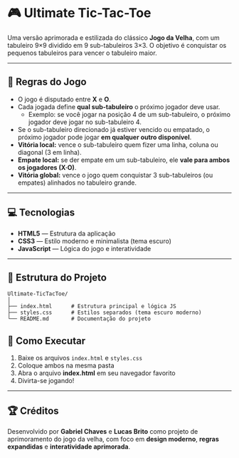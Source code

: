 # 🎮 Ultimate Tic-Tac-Toe

Uma versão aprimorada e estilizada do clássico **Jogo da Velha**, com um tabuleiro 9×9 dividido em 9 sub-tabuleiros 3×3. O objetivo é conquistar os pequenos tabuleiros para vencer o tabuleiro maior.

---

## 🧩 Regras do Jogo

- O jogo é disputado entre **X** e **O**.  
- Cada jogada define **qual sub-tabuleiro** o próximo jogador deve usar.  
  - Exemplo: se você jogar na posição 4 de um sub-tabuleiro, o próximo jogador deve jogar no sub-tabuleiro 4.  
- Se o sub-tabuleiro direcionado já estiver vencido ou empatado, o próximo jogador pode jogar **em qualquer outro disponível**.  
- **Vitória local:** vence o sub-tabuleiro quem fizer uma linha, coluna ou diagonal (3 em linha).  
- **Empate local:** se der empate em um sub-tabuleiro, ele **vale para ambos os jogadores (X·O)**.  
- **Vitória global:** vence o jogo quem conquistar 3 sub-tabuleiros (ou empates) alinhados no tabuleiro grande.

---

## 💻 Tecnologias

- **HTML5** — Estrutura da aplicação  
- **CSS3** — Estilo moderno e minimalista (tema escuro)  
- **JavaScript** — Lógica do jogo e interatividade

---

## 🧱 Estrutura do Projeto

```
Ultimate-TicTacToe/
│
├── index.html      # Estrutura principal e lógica JS
├── styles.css      # Estilos separados (tema escuro moderno)
└── README.md       # Documentação do projeto
```

## 🚀 Como Executar

1. Baixe os arquivos `index.html` e `styles.css`  
2. Coloque ambos na mesma pasta  
3. Abra o arquivo **index.html** em seu navegador favorito  
4. Divirta-se jogando!

---

## 🏆 Créditos

Desenvolvido por **Gabriel Chaves** e **Lucas Brito** como projeto de aprimoramento do jogo da velha, com foco em **design moderno**, **regras expandidas** e **interatividade aprimorada**.
